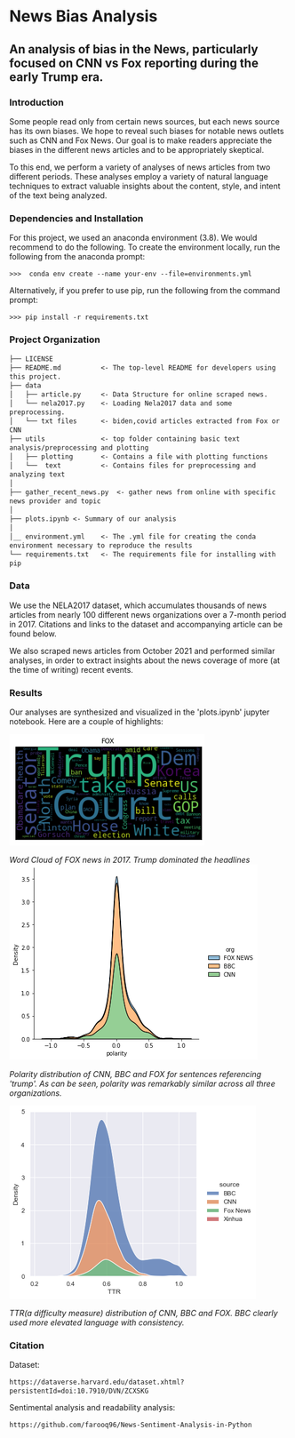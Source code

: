 # News Bias Analysis
## An analysis of bias in the News, particularly focused on CNN vs Fox reporting during the early Trump era. 

### Introduction

Some people read only from certain news sources, but each news source has its own biases.
We hope to reveal such biases for notable news outlets such as CNN and Fox News.
Our goal is to make readers appreciate the biases in the different news articles and to be appropriately skeptical.

To this end, we perform a variety of analyses of news articles from two different periods. These analyses employ a variety of 
natural language techniques to extract valuable insights about the content, style, and intent of the text being analyzed.



### Dependencies and Installation


For this project, we used an anaconda environment (3.8). We would recommend to do the following. To create the environment locally,
run the following from the anaconda prompt:

	>>>  conda env create --name your-env --file=environments.yml

Alternatively, if you prefer to use pip, run the following from the command prompt:

	>>> pip install -r requirements.txt 



### Project Organization


    ├── LICENSE
    ├── README.md          <- The top-level README for developers using this project.
    ├── data
    │   ├── article.py     <- Data Structure for online scraped news.
    │   └── nela2017.py    <- Loading Nela2017 data and some preprocessing.
    │   └── txt files      <- biden,covid articles extracted from Fox or CNN
    ├── utils              <- top folder containing basic text analysis/preprocessing and plotting
    │   ├── plotting       <- Contains a file with plotting functions
    │   └──  text          <- Contains files for preprocessing and analyzing text
    │   
    ├── gather_recent_news.py  <- gather news from online with specific news provider and topic   
    │
    ├── plots.ipynb <- Summary of our analysis
    │
    │__ environment.yml    <- The .yml file for creating the conda environment necessary to reproduce the results
    └── requirements.txt   <- The requirements file for installing with pip


### Data


We use the NELA2017 dataset, which accumulates thousands of news articles from nearly 100 different news organizations over a 7-month
period in 2017. Citations and links to the dataset and accompanying article can be found below.

We also scraped news articles from October 2021 and performed similar analyses, in order to extract insights about the news coverage of more (at the time of writing) recent events.


### Results


Our analyses are synthesized and visualized in the 'plots.ipynb' jupyter notebook. Here are a couple of highlights:

![alt text](https://github.com/alexander-paskal/news-bias-analysis/blob/main/data/wordcloud.png?style=centerme)<br>

*Word Cloud of FOX news in 2017. Trump dominated the headlines*<br>
![alt text](https://github.com/alexander-paskal/news-bias-analysis/blob/main/images/polarity.png?style=centerme)<br>

*Polarity distribution of CNN, BBC and FOX for sentences referencing 'trump'. As can be seen, polarity was remarkably similar across all three organizations.*<br>

![alt text](https://github.com/alexander-paskal/news-bias-analysis/blob/main/images/difficulty.png?style=centerme)<br>

*TTR(a difficulty measure) distribution of CNN, BBC and FOX. BBC clearly used more elevated language with consistency.*



### Citation

Dataset:
```
https://dataverse.harvard.edu/dataset.xhtml?persistentId=doi:10.7910/DVN/ZCXSKG
```

Sentimental analysis and readability analysis:
```
https://github.com/farooq96/News-Sentiment-Analysis-in-Python
```








